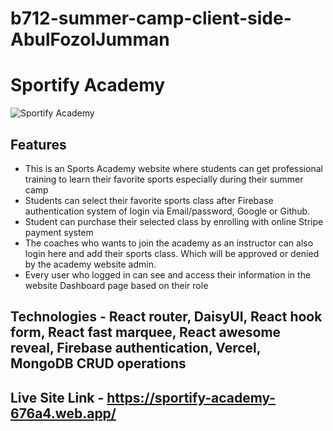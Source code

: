 # b712-summer-camp-client-side-AbulFozolJumman
# Sportify Academy
![Sportify Academy](https://i.ibb.co/dPg8pK5/logo.png)

## Features

- This is an Sports Academy website where students can get professional training to learn their favorite sports especially during their summer camp
- Students can select their favorite sports class after Firebase authentication system of login via Email/password, Google or Github.
- Student can purchase their selected class by enrolling with online Stripe payment system
- The coaches who wants to join the academy as an instructor can also login here and add their sports class. Which will be approved or denied by the academy website admin.
- Every user who logged in can see and access their information in the website Dashboard page based on their role

## Technologies - React router, DaisyUI, React hook form, React fast marquee, React awesome reveal, Firebase authentication, Vercel, MongoDB CRUD operations

## Live Site Link - https://sportify-academy-676a4.web.app/

